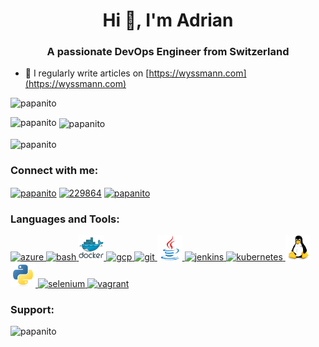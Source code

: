 <h1 align="center">Hi 👋, I'm Adrian</h1>
<h3 align="center">A passionate DevOps Engineer from Switzerland</h3>

- 📝 I regularly write articles on [https://wyssmann.com](https://wyssmann.com)

<p align="left"> <img src="https://komarev.com/ghpvc/?username=papanito&label=Profile%20views&color=0e75b6&style=flat" alt="papanito" /> </p>

<p><img align="left" src="https://github-readme-stats.vercel.app/api/top-langs?username=papanito&show_icons=true&locale=en&layout=compact" alt="papanito" /></p>

<p>&nbsp;<img align="center" src="https://github-readme-stats.vercel.app/api?username=papanito&show_icons=true&locale=en" alt="papanito" /></p>

<p><img align="center" src="https://github-readme-streak-stats.herokuapp.com/?user=papanito&" alt="papanito" /></p>

<h3 align="left">Connect with me:</h3>
<p align="left">
<a href="https://dev.to/papanito" target="blank"><img align="center" src="https://cdn.jsdelivr.net/npm/simple-icons@3.0.1/icons/dev-dot-to.svg" alt="papanito" height="30" width="40" /></a>
<a href="https://stackoverflow.com/users/229864" target="blank"><img align="center" src="https://raw.githubusercontent.com/rahuldkjain/github-profile-readme-generator/master/src/images/icons/Social/stack-overflow.svg" alt="229864" height="30" width="40" /></a>
<a href="https://www.hackerrank.com/papanito" target="blank"><img align="center" src="https://raw.githubusercontent.com/rahuldkjain/github-profile-readme-generator/master/src/images/icons/Social/hackerrank.svg" alt="papanito" height="30" width="40" /></a>
</p>

<h3 align="left">Languages and Tools:</h3>
<p align="left"> <a href="https://azure.microsoft.com/en-in/" target="_blank"> <img src="https://www.vectorlogo.zone/logos/microsoft_azure/microsoft_azure-icon.svg" alt="azure" width="40" height="40"/> </a> <a href="https://www.gnu.org/software/bash/" target="_blank"> <img src="https://www.vectorlogo.zone/logos/gnu_bash/gnu_bash-icon.svg" alt="bash" width="40" height="40"/> </a> <a href="https://www.docker.com/" target="_blank"> <img src="https://raw.githubusercontent.com/devicons/devicon/master/icons/docker/docker-original-wordmark.svg" alt="docker" width="40" height="40"/> </a> <a href="https://cloud.google.com" target="_blank"> <img src="https://www.vectorlogo.zone/logos/google_cloud/google_cloud-icon.svg" alt="gcp" width="40" height="40"/> </a> <a href="https://git-scm.com/" target="_blank"> <img src="https://www.vectorlogo.zone/logos/git-scm/git-scm-icon.svg" alt="git" width="40" height="40"/> </a> <a href="https://www.java.com" target="_blank"> <img src="https://raw.githubusercontent.com/devicons/devicon/master/icons/java/java-original.svg" alt="java" width="40" height="40"/> </a> <a href="https://www.jenkins.io" target="_blank"> <img src="https://www.vectorlogo.zone/logos/jenkins/jenkins-icon.svg" alt="jenkins" width="40" height="40"/> </a> <a href="https://kubernetes.io" target="_blank"> <img src="https://www.vectorlogo.zone/logos/kubernetes/kubernetes-icon.svg" alt="kubernetes" width="40" height="40"/> </a> <a href="https://www.linux.org/" target="_blank"> <img src="https://raw.githubusercontent.com/devicons/devicon/master/icons/linux/linux-original.svg" alt="linux" width="40" height="40"/> </a> <a href="https://www.python.org" target="_blank"> <img src="https://raw.githubusercontent.com/devicons/devicon/master/icons/python/python-original.svg" alt="python" width="40" height="40"/> </a> <a href="https://www.selenium.dev" target="_blank"> <img src="https://raw.githubusercontent.com/detain/svg-logos/780f25886640cef088af994181646db2f6b1a3f8/svg/selenium-logo.svg" alt="selenium" width="40" height="40"/> </a> <a href="https://www.vagrantup.com/" target="_blank"> <img src="https://www.vectorlogo.zone/logos/vagrantup/vagrantup-icon.svg" alt="vagrant" width="40" height="40"/> </a> </p>

<h3 align="left">Support:</h3>
<p><a href="https://www.buymeacoffee.com/papanito"> <img align="left" src="https://cdn.buymeacoffee.com/buttons/v2/default-yellow.png" height="50" width="210" alt="papanito" /></a></p><br><br>



